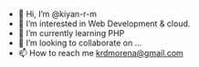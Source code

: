 - 👋 Hi, I’m @kiyan-r-m
- 👀 I’m interested in Web Development & cloud.
- 🌱 I’m currently learning PHP
- 💞️ I’m looking to collaborate on ...
- 📫 How to reach me krdmorena@gmail.com

<!---
kiyan-r-m/kiyan-r-m is a ✨ special ✨ repository because its `README.md` (this file) appears on your GitHub profile.
You can click the Preview link to take a look at your changes.
--->
